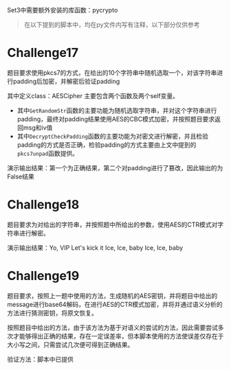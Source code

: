 Set3中需要额外安装的库函数：pycrypto

>在以下提到的脚本中，均在py文件内写有注释，以下部分仅供参考

# Challenge17

题目要求使用pkcs7的方式，在给出的10个字符串中随机选取一个，对该字符串进行padding后加密，并解密后验证padding

其中定义class：AESCipher 主要包含两个函数及两个self变量。

*	其中``GetRandomStr``函数的主要功能为随机选取字符串，并对这个字符串进行padding，最终对padding结果使用AES的CBC模式加密，并按照题目要求返回msg和iv值
*	其中``DecryptCheckPadding``函数的主要功能为对密文进行解密，并且检验padding的方式是否正确，检验padding的方式主要由上文中提到的``pkcs7unpad``函数提供。

演示输出结果：第一个为正确结果，第二个对padding进行了篡改，因此输出的为False结果

# Challenge18

题目要求为对给出的字符串，并按照题中所给出的参数，使用AES的CTR模式对字符串进行解密。

演示输出结果：Yo, VIP Let's kick it Ice, Ice, baby Ice, Ice, baby

# Challenge19

题目要求，按照上一题中使用的方法，生成随机的AES密钥，并将题目中给出的message进行base64解码，在进行AES的CTR模式加密，并将并通过语义分析的方法进行猜测密钥，将原文恢复。

按照题目中给出的方法，由于该方法为基于对语义的尝试的方法，因此需要尝试多次才能够得出正确的结果，存在一定误差率，但本脚本使用的方法使误差仅存在于大小写之间，只需尝试几次便可得到正确结果。

验证方法：脚本中已提供
